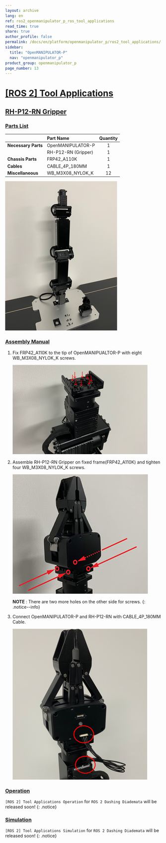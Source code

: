 ```yaml
---
layout: archive
lang: en
ref: ros2_openmanipulator_p_ros_tool_applications
read_time: true
share: true
author_profile: false
permalink: /docs/en/platform/openmanipulator_p/ros2_tool_applications/
sidebar:
  title: "OpenMANIPULATOR-P"
  nav: "openmanipulator_p"
product_group: openmanipulator_p
page_number: 13
---
```


<div style="counter-reset: h1 12"></div>

# [[ROS 2] Tool Applications](#ros-tool-application)

## [RH-P12-RN Gripper](#rh-p12-rn-gripper)

### [Parts List](#parts-list)

|                     | Part Name           | Quantity |
|:--------------------|:--------------------|:--------:|
| **Necessary Parts** | OpenMANIPULATOR-P |    1     |
|                     | RH-P12-RN (Gripper) |    1     |
| **Chassis Parts**   | FRP42_A110K         |    1     |
| **Cables**          | CABLE_4P_180MM      |    1     |
| **Miscellaneous**   | WB_M3X08_NYLOK_K    |    12    |


![](/assets/images/platform/openmanipulator_p/open_manipulator_gripper_assembly_01.png)

### [Assembly Manual](#assembly-manual)

1. Fix FRP42_A110K to the tip of OpenMANIPUALTOR-P with eight WB_M3X08_NYLOK_K screws.
 
    ![](/assets/images/platform/openmanipulator_p/open_manipulator_gripper_assembly_02.png)

2. Assemble RH-P12-RN Gripper on fixed frame(FRP42_A110K) and tighten four WB_M3X08_NYLOK_K screws.
  
    ![](/assets/images/platform/openmanipulator_p/open_manipulator_gripper_assembly_03.png)
    
    **NOTE** : There are two more holes on the other side for screws.
    {: .notice--info}

3. Connect OpenMANIPULATOR-P and RH-P12-RN with CABLE_4P_180MM Cable.

    ![](/assets/images/platform/openmanipulator_p/open_manipulator_gripper_assembly_04.png)


### [Operation](#operation)
`[ROS 2] Tool Applications Operation` for `ROS 2 Dashing Diademata` will be released soon!
{: .notice}


### [Simulation](#simulation)
`[ROS 2] Tool Applications Simulation` for `ROS 2 Dashing Diademata` will be released soon!
{: .notice}
